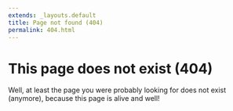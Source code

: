 ```yaml
---
extends: _layouts.default
title: Page not found (404)
permalink: 404.html
---
```


# This page does not exist (404)

Well, at least the page you were probably looking for does not exist (anymore), because this page is alive and well!